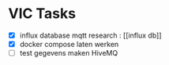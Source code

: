 # VIC Tasks
- [x] influx database mqtt research : [[influx db]] 
- [x] docker compose laten werken 
- [ ] test gegevens maken HiveMQ